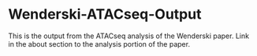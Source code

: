 # Wenderski-ATACseq-Output

This is the output from the ATACseq analysis of the Wenderski paper. Link in the about section to the analysis portion of the paper. 
